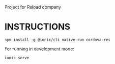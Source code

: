 Project for Reload company

INSTRUCTIONS 
============

    npm install -g @ionic/cli native-run cordova-res

For running in development mode:

    ionic serve
